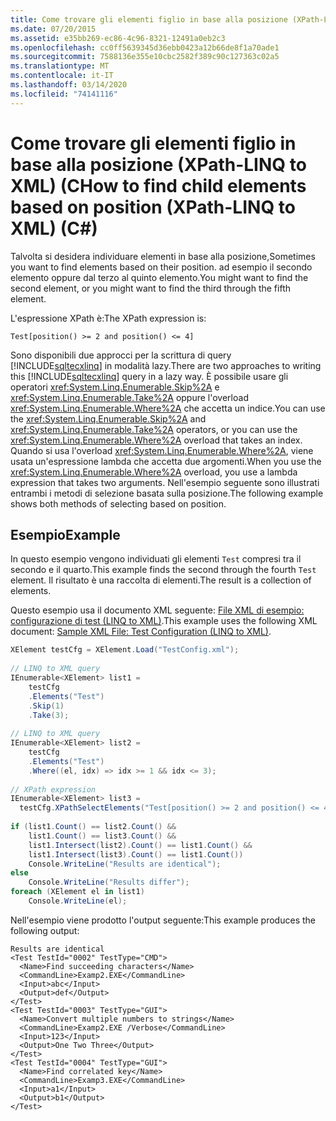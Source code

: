 ```yaml
---
title: Come trovare gli elementi figlio in base alla posizione (XPath-LINQ to XML) (C
ms.date: 07/20/2015
ms.assetid: e35bb269-ec86-4c96-8321-12491a0eb2c3
ms.openlocfilehash: cc0ff5639345d36ebb0423a12b66de8f1a70ade1
ms.sourcegitcommit: 7588136e355e10cbc2582f389c90c127363c02a5
ms.translationtype: MT
ms.contentlocale: it-IT
ms.lasthandoff: 03/14/2020
ms.locfileid: "74141116"
---
```

# <a name="how-to-find-child-elements-based-on-position-xpath-linq-to-xml-c"></a><span data-ttu-id="c2054-102">Come trovare gli elementi figlio in base alla posizione (XPath-LINQ to XML) (C</span><span class="sxs-lookup"><span data-stu-id="c2054-102">How to find child elements based on position (XPath-LINQ to XML) (C#)</span></span>
<span data-ttu-id="c2054-103">Talvolta si desidera individuare elementi in base alla posizione,</span><span class="sxs-lookup"><span data-stu-id="c2054-103">Sometimes you want to find elements based on their position.</span></span> <span data-ttu-id="c2054-104">ad esempio il secondo elemento oppure dal terzo al quinto elemento.</span><span class="sxs-lookup"><span data-stu-id="c2054-104">You might want to find the second element, or you might want to find the third through the fifth element.</span></span>  
  
 <span data-ttu-id="c2054-105">L'espressione XPath è:</span><span class="sxs-lookup"><span data-stu-id="c2054-105">The XPath expression is:</span></span>  
  
 `Test[position() >= 2 and position() <= 4]`  
  
 <span data-ttu-id="c2054-106">Sono disponibili due approcci per la scrittura di query [!INCLUDE[sqltecxlinq](~/includes/sqltecxlinq-md.md)] in modalità lazy.</span><span class="sxs-lookup"><span data-stu-id="c2054-106">There are two approaches to writing this [!INCLUDE[sqltecxlinq](~/includes/sqltecxlinq-md.md)] query in a lazy way.</span></span> <span data-ttu-id="c2054-107">È possibile usare gli operatori <xref:System.Linq.Enumerable.Skip%2A> e <xref:System.Linq.Enumerable.Take%2A> oppure l'overload <xref:System.Linq.Enumerable.Where%2A> che accetta un indice.</span><span class="sxs-lookup"><span data-stu-id="c2054-107">You can use the <xref:System.Linq.Enumerable.Skip%2A> and <xref:System.Linq.Enumerable.Take%2A> operators, or you can use the <xref:System.Linq.Enumerable.Where%2A> overload that takes an index.</span></span> <span data-ttu-id="c2054-108">Quando si usa l'overload <xref:System.Linq.Enumerable.Where%2A>, viene usata un'espressione lambda che accetta due argomenti.</span><span class="sxs-lookup"><span data-stu-id="c2054-108">When you use the <xref:System.Linq.Enumerable.Where%2A> overload, you use a lambda expression that takes two arguments.</span></span> <span data-ttu-id="c2054-109">Nell'esempio seguente sono illustrati entrambi i metodi di selezione basata sulla posizione.</span><span class="sxs-lookup"><span data-stu-id="c2054-109">The following example shows both methods of selecting based on position.</span></span>  
  
## <a name="example"></a><span data-ttu-id="c2054-110">Esempio</span><span class="sxs-lookup"><span data-stu-id="c2054-110">Example</span></span>  
 <span data-ttu-id="c2054-111">In questo esempio vengono individuati gli elementi `Test` compresi tra il secondo e il quarto.</span><span class="sxs-lookup"><span data-stu-id="c2054-111">This example finds the second through the fourth `Test` element.</span></span> <span data-ttu-id="c2054-112">Il risultato è una raccolta di elementi.</span><span class="sxs-lookup"><span data-stu-id="c2054-112">The result is a collection of elements.</span></span>  
  
 <span data-ttu-id="c2054-113">Questo esempio usa il documento XML seguente: [File XML di esempio: configurazione di test (LINQ to XML)](./sample-xml-file-test-configuration-linq-to-xml.md).</span><span class="sxs-lookup"><span data-stu-id="c2054-113">This example uses the following XML document: [Sample XML File: Test Configuration (LINQ to XML)](./sample-xml-file-test-configuration-linq-to-xml.md).</span></span>  
  
```csharp  
XElement testCfg = XElement.Load("TestConfig.xml");  
  
// LINQ to XML query  
IEnumerable<XElement> list1 =  
    testCfg  
    .Elements("Test")  
    .Skip(1)  
    .Take(3);  
  
// LINQ to XML query  
IEnumerable<XElement> list2 =  
    testCfg  
    .Elements("Test")  
    .Where((el, idx) => idx >= 1 && idx <= 3);  
  
// XPath expression  
IEnumerable<XElement> list3 =  
  testCfg.XPathSelectElements("Test[position() >= 2 and position() <= 4]");  
  
if (list1.Count() == list2.Count() &&  
    list1.Count() == list3.Count() &&  
    list1.Intersect(list2).Count() == list1.Count() &&  
    list1.Intersect(list3).Count() == list1.Count())  
    Console.WriteLine("Results are identical");  
else  
    Console.WriteLine("Results differ");  
foreach (XElement el in list1)  
    Console.WriteLine(el);  
```  
  
 <span data-ttu-id="c2054-114">Nell'esempio viene prodotto l'output seguente:</span><span class="sxs-lookup"><span data-stu-id="c2054-114">This example produces the following output:</span></span>  
  
```output  
Results are identical  
<Test TestId="0002" TestType="CMD">  
  <Name>Find succeeding characters</Name>  
  <CommandLine>Examp2.EXE</CommandLine>  
  <Input>abc</Input>  
  <Output>def</Output>  
</Test>  
<Test TestId="0003" TestType="GUI">  
  <Name>Convert multiple numbers to strings</Name>  
  <CommandLine>Examp2.EXE /Verbose</CommandLine>  
  <Input>123</Input>  
  <Output>One Two Three</Output>  
</Test>  
<Test TestId="0004" TestType="GUI">  
  <Name>Find correlated key</Name>  
  <CommandLine>Examp3.EXE</CommandLine>  
  <Input>a1</Input>  
  <Output>b1</Output>  
</Test>  
```  
